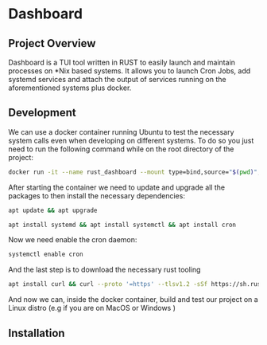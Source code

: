 # Dashboard

## Project Overview
Dashboard is a TUI tool written in RUST to easily launch and maintain processes on *Nix based systems.
It allows you to launch Cron Jobs, add systemd services and attach the output of services running on the aforementioned systems plus docker.

## Development
We can use a docker container running Ubuntu to test the necessary system calls even when developing on different systems. To do so you just need to run the following command while on the root directory of the project:
```bash
docker run -it --name rust_dashboard --mount type=bind,source="$(pwd)",target=/rust_dashboard ubuntu /bin/bash
```

After starting the container we need to update and upgrade all the packages to then install the necessary dependencies:
```bash
apt update && apt upgrade
```

```bash
apt install systemd && apt install systemctl && apt install cron
```

Now we need enable the cron daemon:
```bash 
systemctl enable cron
```

And the last step is to download the necessary rust tooling
```bash
apt install curl && curl --proto '=https' --tlsv1.2 -sSf https://sh.rustup.rs | sh
```

And now we can, inside the docker container, build and test our project on a Linux distro (e.g if you are on MacOS or Windows )
## Installation
